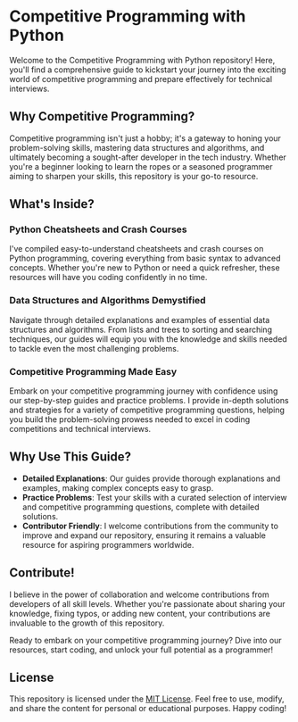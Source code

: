 # Competitive Programming with Python

Welcome to the Competitive Programming with Python repository! Here, you'll find a comprehensive guide to kickstart your journey into the exciting world of competitive programming and prepare effectively for technical interviews.

## Why Competitive Programming?

Competitive programming isn't just a hobby; it's a gateway to honing your problem-solving skills, mastering data structures and algorithms, and ultimately becoming a sought-after developer in the tech industry. Whether you're a beginner looking to learn the ropes or a seasoned programmer aiming to sharpen your skills, this repository is your go-to resource.

## What's Inside?

### Python Cheatsheets and Crash Courses

I've compiled easy-to-understand cheatsheets and crash courses on Python programming, covering everything from basic syntax to advanced concepts. Whether you're new to Python or need a quick refresher, these resources will have you coding confidently in no time.

### Data Structures and Algorithms Demystified

Navigate through detailed explanations and examples of essential data structures and algorithms. From lists and trees to sorting and searching techniques, our guides will equip you with the knowledge and skills needed to tackle even the most challenging problems.

### Competitive Programming Made Easy

Embark on your competitive programming journey with confidence using our step-by-step guides and practice problems. I provide in-depth solutions and strategies for a variety of competitive programming questions, helping you build the problem-solving prowess needed to excel in coding competitions and technical interviews.

## Why Use This Guide?

- **Detailed Explanations**: Our guides provide thorough explanations and examples, making complex concepts easy to grasp.
- **Practice Problems**: Test your skills with a curated selection of interview and competitive programming questions, complete with detailed solutions.
- **Contributor Friendly**: I welcome contributions from the community to improve and expand our repository, ensuring it remains a valuable resource for aspiring programmers worldwide.

## Contribute!

I believe in the power of collaboration and welcome contributions from developers of all skill levels. Whether you're passionate about sharing your knowledge, fixing typos, or adding new content, your contributions are invaluable to the growth of this repository.

Ready to embark on your competitive programming journey? Dive into our resources, start coding, and unlock your full potential as a programmer!

## License

This repository is licensed under the [MIT License](LICENSE). Feel free to use, modify, and share the content for personal or educational purposes. Happy coding!
